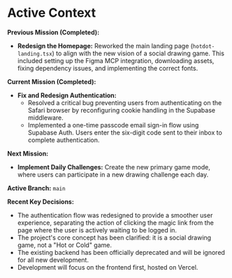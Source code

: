 # Active Context

**Previous Mission (Completed):**
- **Redesign the Homepage:** Reworked the main landing page (`hotdot-landing.tsx`) to align with the new vision of a social drawing game. This included setting up the Figma MCP integration, downloading assets, fixing dependency issues, and implementing the correct fonts.

**Current Mission (Completed):**
- **Fix and Redesign Authentication:**
  - Resolved a critical bug preventing users from authenticating on the Safari browser by reconfiguring cookie handling in the Supabase middleware.
  - Implemented a one-time passcode email sign-in flow using Supabase Auth. Users enter the six-digit code sent to their inbox to complete authentication.

**Next Mission:**
- **Implement Daily Challenges:** Create the new primary game mode, where users can participate in a new drawing challenge each day.

**Active Branch:** `main`

**Recent Key Decisions:**
- The authentication flow was redesigned to provide a smoother user experience, separating the action of clicking the magic link from the page where the user is actively waiting to be logged in.
- The project's core concept has been clarified: it is a social drawing game, not a "Hot or Cold" game.
- The existing backend has been officially deprecated and will be ignored for all new development.
- Development will focus on the frontend first, hosted on Vercel.
